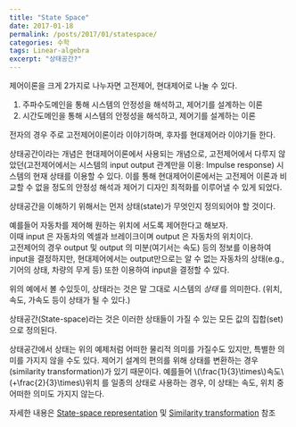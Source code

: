 ```yaml
---
title: "State Space"
date: 2017-01-18
permalink: /posts/2017/01/statespace/
categories: 수학
tags: Linear-algebra
excerpt: "상태공간?"
---
```


제어이론을 크게 2가지로 나누자면 고전제어, 현대제어로 나눌 수 있다.  

1. 주파수도메인을 통해 시스템의 안정성을 해석하고, 제어기를 설계하는 이론
2. 시간도메인을 통해 시스템의 안정성을 해석하고, 제어기를 설계하는 이론

전자의 경우 주로 고전제어이론이라 이야기하며, 후자를 현대제어라 이야기들 한다.

상태공간이라는 개념은 현대제어이론에서 사용되는 개념으로, 고전제어에서 다루지 않았던(고전제어에서는 시스템의 input output 관계만을 이용: Impulse response) 시스템의 현재 상태를 이용할 수 있다. 이를 통해 현대제어이론에서는 고전제어 이론과 비교할 수 없을 정도의 안정성 해석과 제어기 디자인 최적화를 이루어낼 수 있게 되었다.

상태공간을 이해하기 위해서는 먼저 상태(state)가 무엇인지 정의되어야 할 것이다.

예를들어 자동차를 제어해 원하는 위치에 서도록 제어한다고 해보자.  
이때 input 은 자동차의 엑셀과 브레이크이며 output 은 자동차의 위치이다.  
고전제어의 경우 output 및 output 의 미분(여기서는 속도) 등의 정보를 이용하여 input을 결정하지만, 현대제어에서는 output만으로는 알 수 없는 자동차의 상태(e.g., 기어의 상태, 차량의 무게 등) 또한 이용하여 input을 결정할 수 있다.

위의 예에서 볼 수있듯이, 상태라는 것은 말 그대로 시스템의 *상태* 를 의미한다.
(위치, 속도, 가속도 등이 상태가 될 수 있다.) 

상태공간(State-space)라는 것은 이러한 상태들이 가질 수 있는 모든 값의 집합(set)으로 정의된다. 

상태공간에서 상태는 위의 예제처럼 어떠한 물리적 의미를 가질수도 있지만, 특별한 의미를 가지지 않을 수도 있다. 제어기 설계의 편의를 위해 상태를 변환하는 경우(similarity transformation)가 있기 때문이다. 예를들어 \\(\frac{1}{3}\times\\)속도\\(+\frac{2}{3}\times\\)위치 를 일종의 상태로 사용하는 경우, 이 상태는 속도, 위치 중 어떠한 의미도 가지지 않는다. 

자세한 내용은 [State-space representation](https://en.wikipedia.org/wiki/State-space_representation) 및 [Similarity transformation](http://mathworld.wolfram.com/SimilarityTransformation.html) 참조
